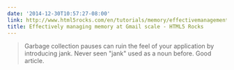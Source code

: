 ```yaml
---
date: '2014-12-30T10:57:27-08:00'
link: http://www.html5rocks.com/en/tutorials/memory/effectivemanagement/
title: Effectively managing memory at Gmail scale - HTML5 Rocks
---
```


>Garbage collection pauses can ruin the feel of your application by introducing jank. Never seen "jank" used as a noun before. Good article.
